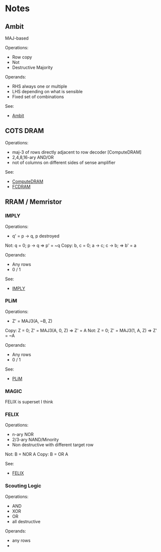 # Notes

## Ambit

MAJ-based

Operations:
* Row copy
* Not
* Destructive Majority

Operands:
* RHS always one or multiple
* LHS depending on what is sensible
* Fixed set of combinations

See:

- [Ambit](https://arxiv.org/pdf/1905.09822)

## COTS DRAM

Operations:
- maj-3 of rows directly adjacent to row decoder [ComputeDRAM]
- 2,4,8,16-ary AND/OR
- not of columns on different sides of sense amplifier

See:

- [ComputeDRAM](https://parallel.princeton.edu/papers/micro19-gao.pdf)
- [FCDRAM](https://arxiv.org/pdf/2402.18736#cite.olgun2021quactrng)

## RRAM / Memristor

### IMPLY

Operations:
- q' = p -> q, p destroyed

Not: q = 0; p -> q => p' = ~q
Copy: b, c = 0; a -> c; c -> b; => b' = a

Operands:
- Any rows
- 0 / 1

See:
- [IMPLY](https://asic2.group/wp-content/uploads/2017/05/IMPLY-journal-v19.pdf)

### PLiM

Operations:
- Z' = MAJ3(A, ~B, Z)

Copy: Z = 0; Z' = MAJ3(A, 0, Z) => Z' = A
Not: Z = 0; Z' = MAJ3(1, A, Z) => Z' = ~A

Operands:
- Any rows
- 0 / 1

See:
- [PLiM](https://si2.epfl.ch/demichel/publications/archive/2016/PEG_DATE16.pdf)

### MAGIC

FELIX is superset I think

### FELIX

Operations:
- n-ary NOR
- 2/3-ary NAND/Minority
- Non destructive with different target row

Not: B = NOR A
Copy: B = OR A

See:
- [FELIX](https://acsweb.ucsd.edu/~sag076/papers/iccad18_felix.pdf)

### Scouting Logic

Operations:
- AND
- XOR
- OR
- all destructive

Operands:
- any rows
-
